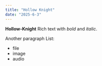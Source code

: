 ```yaml
---
title: "Hollow Knight"
date: "2025-6-3"
---
```


__Hollow-Knight__
Rich text with _bold_ and _italic_.

Another paragraph
List:
* file
* image
* audio